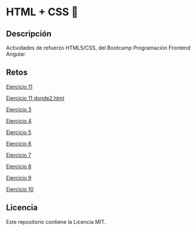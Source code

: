# HTML + CSS 💫

## Descripción

Actividades de refuerzo HTML5/CSS, del Bootcamp Programación Frontend Angular.

## Retos

[Ejercicio 11](https://carlesnacher.github.io/cnv-se03-html-css-urbalab-04112022/deportes/donde.html)

[Ejercicio 11 donde2.html](https://carlesnacher.github.io/cnv-se03-html-css-urbalab-04112022/deportes/donde2.html)

[Ejercicio 3](https://carlesnacher.github.io/cnv-se02-html-css-03112022/Ex3/platosemana.html)

[Ejercicio 4](https://carlesnacher.github.io/cnv-se02-html-css-03112022/Ex4/platosemana.html)

[Ejercicio 5](https://carlesnacher.github.io/cnv-se02-html-css-03112022/Ex5/postresemana.html)

[Ejercicio 6](https://carlesnacher.github.io/cnv-se02-html-css-03112022/parquenatural/)

[Ejercicio 7](https://carlesnacher.github.io/cnv-se02-html-css-03112022/Ex7/)

[Ejercicio 8](https://carlesnacher.github.io/cnv-se02-html-css-03112022/Ex8/)

[Ejercicio 9](https://carlesnacher.github.io/cnv-se02-html-css-03112022/Ex9/)

[Ejercicio 10](https://carlesnacher.github.io/cnv-se02-html-css-03112022/Ex10/)


## Licencia

Este repositorio contiene la Licencia MIT.
